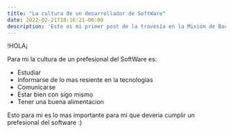 ```yaml
---
title: "La cultura de un desarrollador de SoftWare"
date: 2022-02-21T18:16:21-06:00
description: 'Este es mi primer post de la travesía en la Misión de Backend con Node JS de Launch X.'
---
```


!HOLA¡

Para mi la cultura de un prefesional del SoftWare es:
* Estudiar
* Informarse de lo mas resiente en la tecnologias
* Comunicarse   
* Estar bien con sigo mismo
* Tener una buena alimentacion 

Esto para mi es lo mas importante para mi que deveria cumplir un prefesional del software :)
